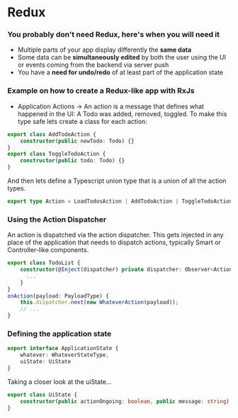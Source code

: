 # Redux

### You probably don't need Redux, here's when you will need it
* Multiple parts of your app display differently the **same data**
* Some data can be **simultaneously edited** by both the user using the UI or events coming from the backend via server push
* You have a **need for undo/redo** of at least part of the application state

### Example on how to create a Redux-like app with RxJs
* Application Actions -> An action is a message that defines what happened in the UI: A Todo was added, removed, toggled.
To make this type safe lets create a class for each action:
```typescript
export class AddTodoAction {
    constructor(public newTodo: Todo) {}
}
export class ToggleTodoAction {
    constructor(public todo: Todo) {}
}
```
And then lets define a Typescript union type that is a union of all the action types.
```typescript
export type Action = LoadTodosAction | AddTodoAction | ToggleTodoAction | DeleteTodoAction | StartBackendAction | EndBackendAction;
```

### Using the Action Dispatcher
An action is dispatched via the action dispatcher. This gets injected in any place of the application that needs to dispatch actions,
typically Smart or Controller-like components.
```typescript
export class TodoList {
    constructor(@Inject(dispatcher) private dispatcher: Observer<Action>) {
      ...
    }
}
onAction(payload: PayloadType) {
    this.dispatcher.next(new WhateverAction(payload));
    // ...
}
```

### Defining the application state
```typescript
export interface ApplicationState {
    whatever: WhateverStateType,
    uiState: UiState
}
```
Taking a closer look at the uiState...
```typescript
export class UiState {
    constructor(public actionOngoing: boolean, public message: string) {}
}
```
